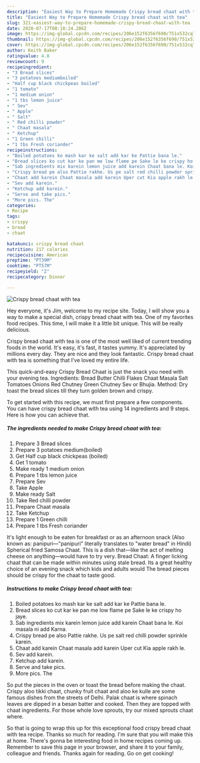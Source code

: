 ```yaml
---
description: "Easiest Way to Prepare Homemade Crispy bread chaat with tea"
title: "Easiest Way to Prepare Homemade Crispy bread chaat with tea"
slug: 321-easiest-way-to-prepare-homemade-crispy-bread-chaat-with-tea
date: 2020-07-17T08:18:24.286Z
image: https://img-global.cpcdn.com/recipes/206e152f6356f690/751x532cq70/crispy-bread-chaat-with-tea-recipe-main-photo.jpg
thumbnail: https://img-global.cpcdn.com/recipes/206e152f6356f690/751x532cq70/crispy-bread-chaat-with-tea-recipe-main-photo.jpg
cover: https://img-global.cpcdn.com/recipes/206e152f6356f690/751x532cq70/crispy-bread-chaat-with-tea-recipe-main-photo.jpg
author: Keith Baker
ratingvalue: 4.8
reviewcount: 9
recipeingredient:
- "3 Bread slices"
- "3 potatoes mediumboiled"
- "Half cup black chickpeas boiled"
- "1 tomato"
- "1 medium onion"
- "1 tbs lemon juice"
- " Sev"
- " Apple"
- " Salt"
- " Red chilli powder"
- " Chaat masala"
- " Ketchup"
- "1 Green chilli"
- "1 tbs Fresh coriander"
recipeinstructions:
- "Boiled potatoes ko mash kar ke salt add kar ke Pattie bana le."
- "Bread slices ko cut kar ke pan me low flame pe Sake le ke crispy ho jaye."
- "Sab ingredients mix karein lemon juice add karein Chaat bana le. Koi masala ni add Karna."
- "Crispy bread pe also Pattie rakhe. Us pe salt red chilli powder sprinkle karein."
- "Chaat add karein Chaat masala add karein Uper cut Kia apple rakh le."
- "Sev add karein."
- "Ketchup add karein."
- "Serve and take pics."
- "More pics. The"
categories:
- Recipe
tags:
- crispy
- bread
- chaat

katakunci: crispy bread chaat 
nutrition: 217 calories
recipecuisine: American
preptime: "PT39M"
cooktime: "PT57M"
recipeyield: "2"
recipecategory: Dinner

---
```



![Crispy bread chaat with tea](https://img-global.cpcdn.com/recipes/206e152f6356f690/751x532cq70/crispy-bread-chaat-with-tea-recipe-main-photo.jpg)

Hey everyone, it's Jim, welcome to my recipe site. Today, I will show you a way to make a special dish, crispy bread chaat with tea. One of my favorites food recipes. This time, I will make it a little bit unique. This will be really delicious.

Crispy bread chaat with tea is one of the most well liked of current trending foods in the world. It's easy, it's fast, it tastes yummy. It's appreciated by millions every day. They are nice and they look fantastic. Crispy bread chaat with tea is something that I've loved my entire life.

This quick-and-easy Crispy Bread Chaat is just the snack you need with your evening tea. Ingredients: Bread Butter Chilli Flakes Chaat Masala Salt Tomatoes Onions Red Chutney Green Chutney Sev or Bhujia. Method: Dry toast the bread slices till they turn golden brown and crispy.


To get started with this recipe, we must first prepare a few components. You can have crispy bread chaat with tea using 14 ingredients and 9 steps. Here is how you can achieve that.

##### The ingredients needed to make Crispy bread chaat with tea:

1. Prepare 3 Bread slices
1. Prepare 3 potatoes medium(boiled)
1. Get Half cup black chickpeas (boiled)
1. Get 1 tomato
1. Make ready 1 medium onion
1. Prepare 1 tbs lemon juice
1. Prepare  Sev
1. Take  Apple
1. Make ready  Salt
1. Take  Red chilli powder
1. Prepare  Chaat masala
1. Take  Ketchup
1. Prepare 1 Green chilli
1. Prepare 1 tbs Fresh coriander


It&#39;s light enough to be eaten for breakfast or as an afternoon snack (Also known as: panipuri—&#34;panipuri&#34; literally translates to &#34;water bread&#34; in Hindi) Spherical fried Samosa Chaat. This is a dish that—like the act of melting cheese on anything—would have to try very. Bread Chaat: A finger licking chaat that can be made within minutes using stale bread. Its a great healthy choice of an evening snack which kids and adults would The bread pieces should be crispy for the chaat to taste good. 

##### Instructions to make Crispy bread chaat with tea:

1. Boiled potatoes ko mash kar ke salt add kar ke Pattie bana le.
1. Bread slices ko cut kar ke pan me low flame pe Sake le ke crispy ho jaye.
1. Sab ingredients mix karein lemon juice add karein Chaat bana le. Koi masala ni add Karna.
1. Crispy bread pe also Pattie rakhe. Us pe salt red chilli powder sprinkle karein.
1. Chaat add karein Chaat masala add karein Uper cut Kia apple rakh le.
1. Sev add karein.
1. Ketchup add karein.
1. Serve and take pics.
1. More pics. The


So put the pieces in the oven or toast the bread before making the chaat. Crispy aloo tikki chaat, chunky fruit chaat and aloo ke kulle are some famous dishes from the streets of Delhi. Palak chaat is where spinach leaves are dipped in a besan batter and cooked. Then they are topped with chaat ingredients. For those whole love sprouts, try our mixed sprouts chaat where. 

So that is going to wrap this up for this exceptional food crispy bread chaat with tea recipe. Thanks so much for reading. I'm sure that you will make this at home. There's gonna be interesting food in home recipes coming up. Remember to save this page in your browser, and share it to your family, colleague and friends. Thanks again for reading. Go on get cooking!
